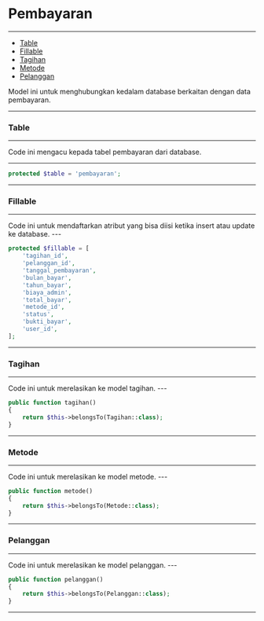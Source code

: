 # Pembayaran

---

-   [Table](#section-1)
-   [Fillable](#section-2)
-   [Tagihan](#section-3)
-   [Metode](#section-4)
-   [Pelanggan](#section-5)

<larecipe-card type="primary" rounded>
Model ini untuk menghubungkan kedalam database berkaitan dengan data pembayaran.
</larecipe-card>

---

<a name="section-1"></a>

### Table

---

<larecipe-card type="warning" rounded>
Code ini mengacu kepada tabel pembayaran dari database.
</larecipe-card>

---

```php
protected $table = 'pembayaran';
```

---

<a name="section-2"></a>

### Fillable

---

<larecipe-card type="success" rounded>
Code ini untuk mendaftarkan atribut yang bisa diisi ketika insert atau update ke database.
</larecipe-card>
---

```php
protected $fillable = [
    'tagihan_id',
    'pelanggan_id',
    'tanggal_pembayaran',
    'bulan_bayar',
    'tahun_bayar',
    'biaya_admin',
    'total_bayar',
    'metode_id',
    'status',
    'bukti_bayar',
    'user_id',
];
```

---

<a name="section-3"></a>

### Tagihan

---

<larecipe-card type="info" rounded>
Code ini untuk merelasikan ke model tagihan.
</larecipe-card>
---

```php
public function tagihan()
{
    return $this->belongsTo(Tagihan::class);
}
```

---

<a name="section-4"></a>

### Metode

---

<larecipe-card type="primary" rounded>
Code ini untuk merelasikan ke model metode.
</larecipe-card>
---

```php
public function metode()
{
    return $this->belongsTo(Metode::class);
}
```

---

<a name="section-5"></a>

### Pelanggan

---

<larecipe-card type="warning" rounded>
Code ini untuk merelasikan ke model pelanggan.
</larecipe-card>
---

```php
public function pelanggan()
{
    return $this->belongsTo(Pelanggan::class);
}
```

---

